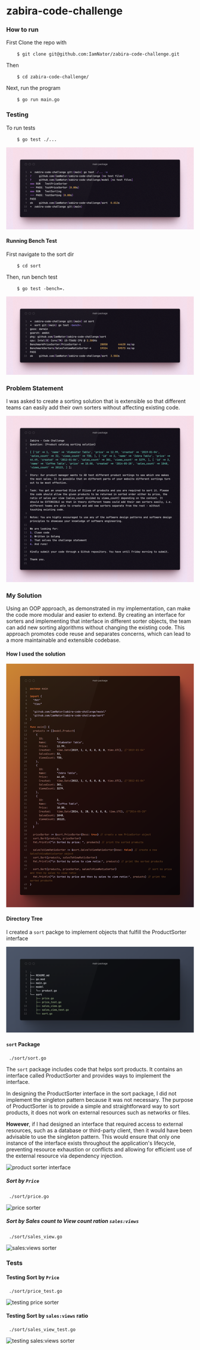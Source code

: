 # zabira-code-challenge

### How to run

First Clone the repo with
```
    $ git clone git@github.com:IamNator/zabira-code-challenge.git
```
Then
```
    $ cd zabira-code-challenge/
```
Next, run the program
```
    $ go run main.go
```

### Testing
To run tests
```
    $ go test ./...
```

<img alt="running tests" src=".github/images/test.png">

#### Running Bench Test
First navigate to the sort dir
```
    $ cd sort
```
Then, run bench test
```
    $ go test -bench=.
```

<img alt="running bench test .." src=".github/images/bench.png">

### Problem Statement

I was asked to create a sorting solution that is extensible so that different teams can easily add their own sorters without affecting existing code. 

<img alt="problem statement" src=".github/images/problem.png">


### My Solution

Using an OOP approach, as demonstrated in my implementation, can make the code more modular and easier to extend. By creating an interface for sorters and implementing that interface in different sorter objects, the team can add new sorting algorithms without changing the existing code. This approach promotes code reuse and separates concerns, which can lead to a more maintainable and extensible codebase.

#### How I used the solution

<img alt="main package" src=".github/images/main.png">

#### Directory Tree

I created a `sort` packge to implement objects that fulfill the ProductSorter interface

<img alt="directory tree" src=".github/images/dir.png">

#### `sort` Package

``` ./sort/sort.go```

The `sort` package includes code that helps sort products. It contains an interface called ProductSorter and provides ways to implement the interface.

In designing the ProductSorter interface in the sort package, I did not implement the singleton pattern because it was not necessary. The purpose of ProductSorter is to provide a simple and straightforward way to sort products, it does not work on external resources such as networks or files. 

<b>However</b>, if I had designed an interface that required access to external resources, such as a database or third-party client, then it would have been advisable to use the singleton pattern. This would ensure that only one instance of the interface exists throughout the application's lifecycle, preventing resource exhaustion or conflicts and allowing for efficient use of the external resource via dependency injection.

<img alt="product sorter interface" src=".github/images/sorter.png">

##### Sort by `Price`

``` ./sort/price.go```

<img alt="price sorter" src=".github/images/price.png">

##### Sort by Sales count to View count ration `sales:views`

``` ./sort/sales_view.go```

<img alt="sales:views sorter" src=".github/images/sales.png">


### Tests

#### Testing Sort by `Price`

``` ./sort/price_test.go```

<img alt="testing price sorter" src=".github/images/price_test.png">


#### Testing Sort by `sales:views` ratio

``` ./sort/sales_view_test.go```

<img alt="testing sales:views sorter" src=".github/images/sales_test.png">


